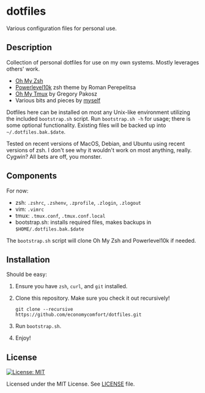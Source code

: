 # dotfiles
Various configuration files for personal use.

## Description
Collection of personal dotfiles for use on my own systems.  Mostly 
leverages others' work. 

- [Oh My Zsh](https://github.com/ohmyzsh/ohmyzsh)
- [Powerlevel10k](https://github.com/romkatv/powerlevel10k) zsh theme by Roman Perepelitsa
- [Oh My Tmux](https://github.com/gpakosz/.tmux) by Gregory Pakosz
- Various bits and pieces by [myself](https://github.com/economycomfort)

Dotfiles here can be installed on most any Unix-like environment utilizing the included 
`bootstrap.sh` script.  Run `bootstrap.sh -h` for usage; there is some optional 
functionality.  Existing files will be backed up into `~/.dotfiles.bak.$date`.

Tested on recent versions of MacOS, Debian, and Ubuntu using recent versions of zsh.  I don't 
see why it wouldn't work on most anything, really.  Cygwin?  All bets are off, you monster.

## Components
For now:

- zsh: `.zshrc`, `.zshenv`, `.zprofile`, `.zlogin`, `.zlogout`
- vim: `.vimrc`
- tmux: `.tmux.conf`, `.tmux.conf.local`
- bootstrap.sh: installs required files, makes backups in `$HOME/.dotfiles.bak.$date`

The `bootstrap.sh` script will clone Oh My Zsh and Powerlevel10k if needed.

## Installation
Should be easy:

1. Ensure you have `zsh`, `curl`, and `git` installed.
2. Clone this repository.  Make sure you check it out recursively!

	`git clone --recursive https://github.com/economycomfort/dotfiles.git`
 
3. Run `bootstrap.sh`.

4. Enjoy!

## License

[![License: MIT](https://img.shields.io/badge/License-MIT-yellow.svg)](https://opensource.org/licenses/MIT)

Licensed under the MIT License.
See [LICENSE](LICENSE) file.
